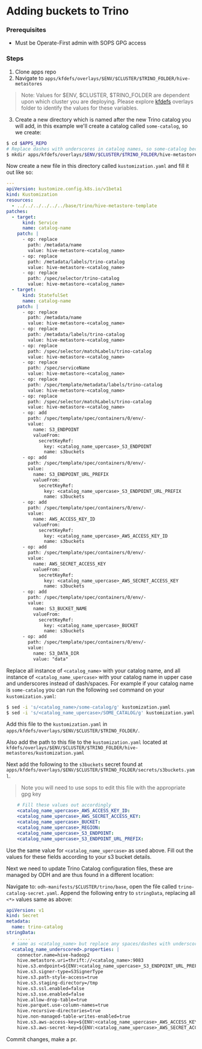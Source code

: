 # Adding buckets to Trino


### Prerequisites
- Must be Operate-First admin with SOPS GPG access

### Steps

1. Clone apps repo
2. Navigate to `apps/kfdefs/overlays/$ENV/$CLUSTER/$TRINO_FOLDER/hive-metastores`

> Note: Values for $ENV, $CLUSTER, $TRINO_FOLDER are dependent upon which cluster you are deploying.
> Please explore [kfdefs][kfdefs] overlays folder to identify the values for these variables.

3. Create a new directory which is named after the new Trino catalog you will add, in this example we'll create
a catalog called `some-catalog`, so we create:

```bash
$ cd $APPS_REPO
# Replace dashes with underscores in catalog names, so some-catalog becomes some_catalog
$ mkdir apps/kfdefs/overlays/$ENV/$CLUSTER/$TRINO_FOLDER/hive-metastores/some_catalog
```

Now create a new file in this directory called `kustomization.yaml` and fill it out like so:

```yaml
---
apiVersion: kustomize.config.k8s.io/v1beta1
kind: Kustomization
resources:
  - ../../../../../../base/trino/hive-metastore-template
patches:
  - target:
      kind: Service
      name: catalog-name
    patch: |
      - op: replace
        path: /metadata/name
        value: hive-metastore-<catalog_name>
      - op: replace
        path: /metadata/labels/trino-catalog
        value: hive-metastore-<catalog_name>
      - op: replace
        path: /spec/selector/trino-catalog
        value: hive-metastore-<catalog_name>
  - target:
      kind: StatefulSet
      name: catalog-name
    patch: |
      - op: replace
        path: /metadata/name
        value: hive-metastore-<catalog_name>
      - op: replace
        path: /metadata/labels/trino-catalog
        value: hive-metastore-<catalog_name>
      - op: replace
        path: /spec/selector/matchLabels/trino-catalog
        value: hive-metastore-<catalog_name>
      - op: replace
        path: /spec/serviceName
        value: hive-metastore-<catalog_name>
      - op: replace
        path: /spec/template/metadata/labels/trino-catalog
        value: hive-metastore-<catalog_name>
      - op: replace
        path: /spec/selector/matchLabels/trino-catalog
        value: hive-metastore-<catalog_name>
      - op: add
        path: /spec/template/spec/containers/0/env/-
        value:
          name: S3_ENDPOINT
          valueFrom:
            secretKeyRef:
              key: <catalog_name_upercase>_S3_ENDPOINT
              name: s3buckets
      - op: add
        path: /spec/template/spec/containers/0/env/-
        value:
          name: S3_ENDPOINT_URL_PREFIX
          valueFrom:
            secretKeyRef:
              key: <catalog_name_upercase>_S3_ENDPOINT_URL_PREFIX
              name: s3buckets
      - op: add
        path: /spec/template/spec/containers/0/env/-
        value:
          name: AWS_ACCESS_KEY_ID
          valueFrom:
            secretKeyRef:
              key: <catalog_name_upercase>_AWS_ACCESS_KEY_ID
              name: s3buckets
      - op: add
        path: /spec/template/spec/containers/0/env/-
        value:
          name: AWS_SECRET_ACCESS_KEY
          valueFrom:
            secretKeyRef:
              key: <catalog_name_upercase>_AWS_SECRET_ACCESS_KEY
              name: s3buckets
      - op: add
        path: /spec/template/spec/containers/0/env/-
        value:
          name: S3_BUCKET_NAME
          valueFrom:
            secretKeyRef:
              key: <catalog_name_upercase>_BUCKET
              name: s3buckets
      - op: add
        path: /spec/template/spec/containers/0/env/-
        value:
          name: S3_DATA_DIR
          value: "data"

```

Replace all instance of `<catalog_name>` with your catalog name, and all instance of `<catalog_name_upercase>` with your catalog
name in upper case and underscores instead of dash/spaces. For example if your catalog name is `some-catalog` you can run the
following `sed` command on your `kustomization.yaml`:

```bash
$ sed -i 's/<catalog_name>/some-catalog/g' kustomization.yaml
$ sed -i 's/<catalog_name_upercase>/SOME_CATALOG/g' kustomization.yaml
```

Add this file to the `kustomization.yaml` in `apps/kfdefs/overlays/$ENV/$CLUSTER/$TRINO_FOLDER/`.

Also add the path to this file to the `kustomization.yaml` located at `kfdefs/overlays/$ENV/$CLUSTER/$TRINO_FOLDER/hive-metastores/kustomization.yaml`

Next add the following to the `s3buckets` secret found at `apps/kfdefs/overlays/$ENV/$CLUSTER/$TRINO_FOLDER/secrets/s3buckets.yaml`.

> Note you will need to use sops to edit this file with the appropriate gpg key

```yaml
    # Fill these values out accordingly
    <catalog_name_upercase>_AWS_ACCESS_KEY_ID:
    <catalog_name_upercase>_AWS_SECRET_ACCESS_KEY:
    <catalog_name_upercase>_BUCKET:
    <catalog_name_upercase>_REGION:
    <catalog_name_upercase>_S3_ENDPOINT:
    <catalog_name_upercase>_S3_ENDPOINT_URL_PREFIX:
```
Use the same value for `<catalog_name_upercase>` as used above. Fill out the values for these fields according to your
s3 bucket details.

Next we need to update Trino Catalog configuration files, these are managed by ODH and are thus found in a different
location:

Navigate to: `odh-manifests/$CLUSTER/trino/base`, open the file called `trino-catalog-secret.yaml`. Append the following
entry to `stringData`, replacing all `<*>` values same as above:

```yaml
apiVersion: v1
kind: Secret
metadata:
  name: trino-catalog
stringData:
    .....
  # same as <catalog_name> but replace any spaces/dashes with underscores
  <catalog_name_underscored>.properties: |
    connector.name=hive-hadoop2
    hive.metastore.uri=thrift://<catalog_name>:9083
    hive.s3.endpoint=${ENV:<catalog_name_upercase>_S3_ENDPOINT_URL_PREFIX}${ENV:<catalog_name_upercase>_S3_ENDPOINT}
    hive.s3.signer-type=S3SignerType
    hive.s3.path-style-access=true
    hive.s3.staging-directory=/tmp
    hive.s3.ssl.enabled=false
    hive.s3.sse.enabled=false
    hive.allow-drop-table=true
    hive.parquet.use-column-names=true
    hive.recursive-directories=true
    hive.non-managed-table-writes-enabled=true
    hive.s3.aws-access-key=${ENV:<catalog_name_upercase>_AWS_ACCESS_KEY_ID}
    hive.s3.aws-secret-key=${ENV:<catalog_name_upercase>_AWS_SECRET_ACCESS_KEY}
```

Commit changes, make a pr.


[kfdefs]: https://github.com/operate-first/apps/tree/master/kfdefs/overlays
